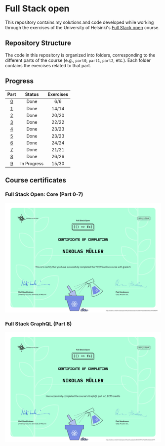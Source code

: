 # Full Stack open

This repository contains my solutions and code developed while working through the exercises of the University of Helsinki's [Full Stack open](https://fullstackopen.com/en/) course.

## Repository Structure

The code in this repository is organized into folders, corresponding to the different parts of the course (e.g., `part0`, `part1`, `part2`, etc.). Each folder contains the exercises related to that part.

## Progress

|     Part      |   Status    | Exercises |
| :-----------: | :---------: | :-------: |
| [0](./part0/) |    Done     |    6/6    |
| [1](./part1/) |    Done     |   14/14   |
| [2](./part2/) |    Done     |   20/20   |
| [3](./part3/) |    Done     |   22/22   |
| [4](./part4/) |    Done     |   23/23   |
| [5](./part5/) |    Done     |   23/23   |
| [6](./part6/) |    Done     |   24/24   |
| [7](./part7/) |    Done     |   21/21   |
| [8](./part8/) |    Done     |   26/26   |
| [9](./part9/) | In Progress |   15/30   |

## Course certificates

### Full Stack Open: Core (Part 0-7)

![Full Stack Open core Certificate](./img/certificate-fullstack.png)

### Full Stack GraphQL (Part 8)

![Full Stack Open GraphQL Certificate](./img/certificate-graphql.png)
